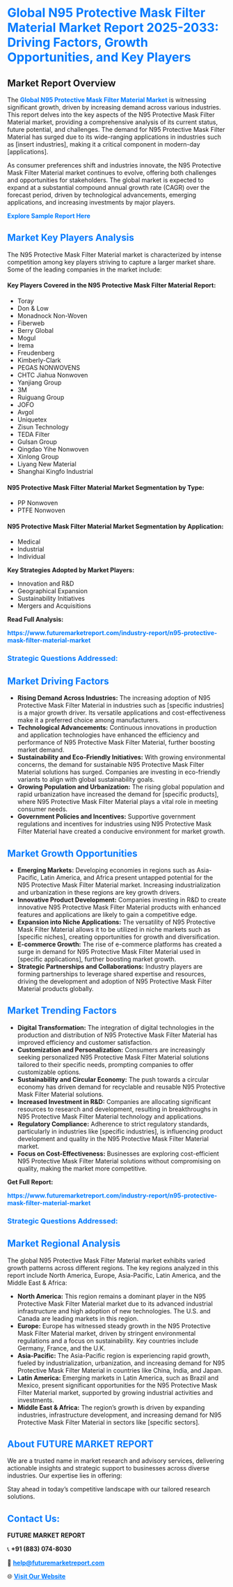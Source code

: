 <h1 style="color: #007BFF;">Global N95 Protective Mask Filter Material Market Report 2025-2033: Driving Factors, Growth Opportunities, and Key Players</h1>

<section id="overview">
<h2>Market Report Overview</h2>
<p>The <a href="https://www.futuremarketreport.com/industry-report/n95-protective-mask-filter-material-market" style="color: #007BFF; text-decoration: none;"><strong>Global N95 Protective Mask Filter Material Market</strong></a> is witnessing significant growth, driven by increasing demand across various industries. This report delves into the key aspects of the N95 Protective Mask Filter Material market, providing a comprehensive analysis of its current status, future potential, and challenges. The demand for N95 Protective Mask Filter Material has surged due to its wide-ranging applications in industries such as [insert industries], making it a critical component in modern-day [applications].</p>
<p>As consumer preferences shift and industries innovate, the N95 Protective Mask Filter Material market continues to evolve, offering both challenges and opportunities for stakeholders. The global market is expected to expand at a substantial compound annual growth rate (CAGR) over the forecast period, driven by technological advancements, emerging applications, and increasing investments by major players.</p>
</section>

<section id="overview">
<p><a href="https://www.futuremarketreport.com/request-sample/reportId=78118" style="color: #007BFF; text-decoration: none;"><strong>Explore Sample Report Here</strong></a></p>
</section>

<section id="key-players">
<h2 style="color: #007BFF;">Market Key Players Analysis</h2>
<p>The N95 Protective Mask Filter Material market is characterized by intense competition among key players striving to capture a larger market share. Some of the leading companies in the market include:</p>
<h4>Key Players Covered in the N95 Protective Mask Filter Material Report:</h4>
<ul><li>Toray</li><li>Don &amp; Low</li><li>Monadnock Non-Woven</li><li>Fiberweb</li><li>Berry Global</li><li>Mogul</li><li>Irema</li><li>Freudenberg</li><li>Kimberly-Clark</li><li>PEGAS NONWOVENS</li><li>CHTC Jiahua Nonwoven</li><li>Yanjiang Group</li><li>3M</li><li>Ruiguang Group</li><li>JOFO</li><li>Avgol</li><li>Uniquetex</li><li>Zisun Technology</li><li>TEDA Filter</li><li>Gulsan Group</li><li>Qingdao Yihe Nonwoven</li><li>Xinlong Group</li><li>Liyang New Material</li><li>Shanghai Kingfo Industrial</li></ul>
<h4>N95 Protective Mask Filter Material Market Segmentation by Type:</h4>
<ul><li>PP Nonwoven</li><li>PTFE Nonwoven</li></ul>

<h4>N95 Protective Mask Filter Material Market Segmentation by Application:</h4>
<ul><li>Medical</li><li>Industrial</li><li>Individual</li></ul>
<p><strong>Key Strategies Adopted by Market Players:</strong></p>
<ul>
<li>Innovation and R&D</li>
<li>Geographical Expansion</li>
<li>Sustainability Initiatives</li>
<li>Mergers and Acquisitions</li>
</ul>
</section>

<section>
<p><strong>Read Full Analysis: </strong></p><a href="https://www.futuremarketreport.com/industry-report/n95-protective-mask-filter-material-market" style="color: #007BFF; text-decoration: none;"><strong>https://www.futuremarketreport.com/industry-report/n95-protective-mask-filter-material-market</strong></a>
<h3 style="color: #007BFF;">Strategic Questions Addressed:</h3>
</section>

<section id="driving-factors">
<h2 style="color: #007BFF;">Market Driving Factors</h2>
<ul>
<li><strong>Rising Demand Across Industries:</strong> The increasing adoption of N95 Protective Mask Filter Material in industries such as [specific industries] is a major growth driver. Its versatile applications and cost-effectiveness make it a preferred choice among manufacturers.</li>
<li><strong>Technological Advancements:</strong> Continuous innovations in production and application technologies have enhanced the efficiency and performance of N95 Protective Mask Filter Material, further boosting market demand.</li>
<li><strong>Sustainability and Eco-Friendly Initiatives:</strong> With growing environmental concerns, the demand for sustainable N95 Protective Mask Filter Material solutions has surged. Companies are investing in eco-friendly variants to align with global sustainability goals.</li>
<li><strong>Growing Population and Urbanization:</strong> The rising global population and rapid urbanization have increased the demand for [specific products], where N95 Protective Mask Filter Material plays a vital role in meeting consumer needs.</li>
<li><strong>Government Policies and Incentives:</strong> Supportive government regulations and incentives for industries using N95 Protective Mask Filter Material have created a conducive environment for market growth.</li>
</ul>
</section>

<section id="growth-opportunities">
<h2 style="color: #007BFF;">Market Growth Opportunities</h2>
<ul>
<li><strong>Emerging Markets:</strong> Developing economies in regions such as Asia-Pacific, Latin America, and Africa present untapped potential for the N95 Protective Mask Filter Material market. Increasing industrialization and urbanization in these regions are key growth drivers.</li>
<li><strong>Innovative Product Development:</strong> Companies investing in R&D to create innovative N95 Protective Mask Filter Material products with enhanced features and applications are likely to gain a competitive edge.</li>
<li><strong>Expansion into Niche Applications:</strong> The versatility of N95 Protective Mask Filter Material allows it to be utilized in niche markets such as [specific niches], creating opportunities for growth and diversification.</li>
<li><strong>E-commerce Growth:</strong> The rise of e-commerce platforms has created a surge in demand for N95 Protective Mask Filter Material used in [specific applications], further boosting market growth.</li>
<li><strong>Strategic Partnerships and Collaborations:</strong> Industry players are forming partnerships to leverage shared expertise and resources, driving the development and adoption of N95 Protective Mask Filter Material products globally.</li>
</ul>
</section>

<section id="trending-factors">
<h2 style="color: #007BFF;">Market Trending Factors</h2>
<ul>
<li><strong>Digital Transformation:</strong> The integration of digital technologies in the production and distribution of N95 Protective Mask Filter Material has improved efficiency and customer satisfaction.</li>
<li><strong>Customization and Personalization:</strong> Consumers are increasingly seeking personalized N95 Protective Mask Filter Material solutions tailored to their specific needs, prompting companies to offer customizable options.</li>
<li><strong>Sustainability and Circular Economy:</strong> The push towards a circular economy has driven demand for recyclable and reusable N95 Protective Mask Filter Material solutions.</li>
<li><strong>Increased Investment in R&D:</strong> Companies are allocating significant resources to research and development, resulting in breakthroughs in N95 Protective Mask Filter Material technology and applications.</li>
<li><strong>Regulatory Compliance:</strong> Adherence to strict regulatory standards, particularly in industries like [specific industries], is influencing product development and quality in the N95 Protective Mask Filter Material market.</li>
<li><strong>Focus on Cost-Effectiveness:</strong> Businesses are exploring cost-efficient N95 Protective Mask Filter Material solutions without compromising on quality, making the market more competitive.</li>
</ul>
</section>

<section>
<p><strong>Get Full Report: </strong></p><a href="https://www.futuremarketreport.com/industry-report/n95-protective-mask-filter-material-market" style="color: #007BFF; text-decoration: none;"><strong>https://www.futuremarketreport.com/industry-report/n95-protective-mask-filter-material-market</strong></a>
<h3 style="color: #007BFF;">Strategic Questions Addressed:</h3>
</section>


<section id="regional-analysis">
<h2 style="color: #007BFF;">Market Regional Analysis</h2>
<p>The global N95 Protective Mask Filter Material market exhibits varied growth patterns across different regions. The key regions analyzed in this report include North America, Europe, Asia-Pacific, Latin America, and the Middle East & Africa:</p>
<ul>
<li><strong>North America:</strong> This region remains a dominant player in the N95 Protective Mask Filter Material market due to its advanced industrial infrastructure and high adoption of new technologies. The U.S. and Canada are leading markets in this region.</li>
<li><strong>Europe:</strong> Europe has witnessed steady growth in the N95 Protective Mask Filter Material market, driven by stringent environmental regulations and a focus on sustainability. Key countries include Germany, France, and the U.K.</li>
<li><strong>Asia-Pacific:</strong> The Asia-Pacific region is experiencing rapid growth, fueled by industrialization, urbanization, and increasing demand for N95 Protective Mask Filter Material in countries like China, India, and Japan.</li>
<li><strong>Latin America:</strong> Emerging markets in Latin America, such as Brazil and Mexico, present significant opportunities for the N95 Protective Mask Filter Material market, supported by growing industrial activities and investments.</li>
<li><strong>Middle East & Africa:</strong> The region’s growth is driven by expanding industries, infrastructure development, and increasing demand for N95 Protective Mask Filter Material in sectors like [specific sectors].</li>
</ul>
</section>

<footer>
<h2 style="color: #007BFF;">About FUTURE MARKET REPORT</h2>
<p>We are a trusted name in market research and advisory services, delivering actionable insights and strategic support to businesses across diverse industries. Our expertise lies in offering:</p>

<p>Stay ahead in today’s competitive landscape with our tailored research solutions.</p>

<h2 style="color: #007BFF;">Contact Us:</h2>
<p><strong>FUTURE MARKET REPORT</strong></p>
<p>📞 <strong>+91 (883) 074-8030</strong></p>
<p>📧 <strong><a href="mailto:help@futuremarketreport.com" style="color: #007BFF;">help@futuremarketreport.com</a></strong></p>
<p>🌐 <strong><a href="https://www.futuremarketreport.com/" style="color: #007BFF;">Visit Our Website</a></strong></p>
</footer>